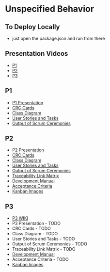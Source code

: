 # Unspecified Behavior

## To Deploy Locally
* just open the package.json and run from there

## Presentation Videos
* [P1](https://youtu.be/eE9ReTSFLEc)
* [P2](https://youtu.be/UoQXpszqEjc)
* [P3]()

## P1
* [P1 Presentation](Documents/P1Presentation.pdf)
* [CRC Cards](Documents/CRC.pdf)
* [Class Diagram](Documents/ClassDiagram.pdf)
* [User Stories and Tasks](Documents/UserStories&Tasks.pdf)
* [Output of Scrum Ceremonies](Documents/OutputofScrumCeremonies.pdf)

## P2
* [P2 Presentation](Documents/P2Presentation.pptx)
* [CRC Cards](Documents/CRC_P2.pdf)
* [Class Diagram](Documents/GameClassDiagram.vsd)
* [User Stories and Tasks](Documents/UserStories&Tasks.pdf)
* [Output of Scrum Ceremonies](Documents/P2OutputofScrumCeremonies.docx)
* [Traceability Link Matrix](Documents/TraceabilityLinkMatrix.xlsx)
* [Development Manual](Documents/PortalChessDevelopmentManual.docx)
* [Acceptance Criteria](Documents/AcceptanceCriteria.md)
* [Kanban Images](Documents/Kanban)

## P3
* [P3 WIKI](https://github.com/bstaab/cs414-f20-UnspecifiedBehavior/wiki/P3)
* P3 Presentation - TODO
* CRC Cards - TODO
* Class Diagram - TODO
* User Stories and Tasks - TODO
* Output of Scrum Ceremonies - TODO
* Traceability Link Matrix - TODO
* [Development Manual](Documents/PortalChessDevelopmentManual.docx)
* Acceptance Criteria - TODO
* [Kanban Images](Documents/Kanban)


